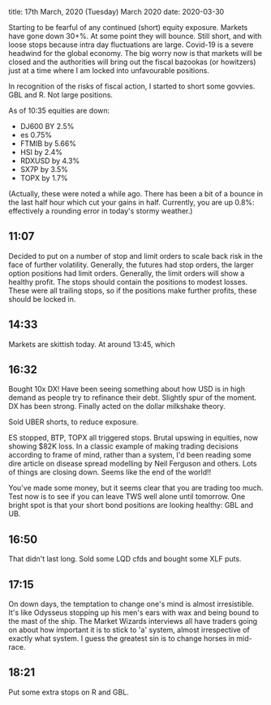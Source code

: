 title:  17th March, 2020 \(Tuesday\) March 2020
date: 2020-03-30

Starting to be fearful of any continued \(short\) equity exposure. Markets have gone down 30+%. At some point they will bounce. Still short, and with loose stops because intra day fluctuations are large. Covid-19 is a severe headwind for the global economy. The big worry now is that markets will be closed and the authorities will bring out the fiscal bazookas \(or howitzers\) just at a time where I am locked into unfavourable positions.

In recognition of the risks of fiscal action, I started to short some govvies. GBL and R. Not large positions.

As of 10:35 equities are down:

* DJ600 BY 2.5%
* es 0.75%
* FTMIB by 5.66%
* HSI by 2.4%
* RDXUSD by 4.3%
* SX7P by 3.5%
* TOPX by 1.7%

\(Actually, these were noted a while ago. There has been a bit of a bounce in the last half hour which cut your gains in half. Currently, you are up 0.8%: effectively a rounding error in today's stormy weather.\)

## 11:07

Decided to put on a number of stop and limit orders to scale back risk in the face of further volatility. Generally, the futures had stop orders, the larger option positions had limit orders. Generally, the limit orders will show a healthy profit. The stops should contain the positions to modest losses. These were all trailing stops, so if the positions make further profits, these should be locked in.

## 14:33

Markets are skittish today. At around 13:45, which

## 16:32

Bought 10x DX! Have been seeing something about how USD is in high demand as people try to refinance their debt. Slightly spur of the moment. DX has been strong. Finally acted on the dollar milkshake theory.

Sold UBER shorts, to reduce exposure.

ES stopped, BTP, TOPX all triggered stops. Brutal upswing in equities, now showing $82K loss. In a classic example of making trading decisions according to frame of mind, rather than a system, I'd been reading some dire article on disease spread modelling by Neil Ferguson and others. Lots of things are closing down. Seems like the end of the world!!

You've made some money, but it seems clear that you are trading too much. Test now is to see if you can leave TWS well alone until tomorrow. One bright spot is that your short bond positions are looking healthy: GBL and UB.

## 16:50

That didn't last long. Sold some LQD cfds and bought some XLF puts.

## 17:15

On down days, the temptation to change one's mind is almost irresistible. It's like Odysseus stopping up his men's ears with wax and being bound to the mast of the ship. The Market Wizards interviews all have traders going on about how important it is to stick to 'a' system, almost irrespective of exactly what system. I guess the greatest sin is to change horses in mid-race.

## 18:21

Put some extra stops on R and GBL.

